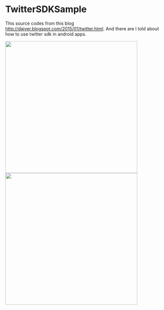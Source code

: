 # TwitterSDKSample

This source codes from this blog http://dajver.blogspot.com/2015/01/twitter.html. And there are I told about how to use twitter sdk in android apps.

<img src=http://habrastorage.org/files/ef3/65e/162/ef365e162ce04912911c1242c11a4833.png height=417 weight=250/> <img src=http://habrastorage.org/files/c53/d6d/c5c/c53d6dc5c9f448f6bf8d8049ba6ba3ec.png height=417 weight=250/>
